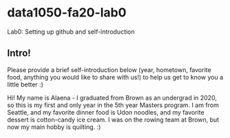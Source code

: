 # data1050-fa20-lab0
Lab0: Setting up github and self-introduction
## Intro!
Please provide a brief self-introduction below (year, hometown, favorite food, anything you would like to share with us!) to help us get to know you a little better :) 


Hi! My name is Alaena - I graduated from Brown as an undergrad in 2020, so this is my first and only year in the 5th year Masters program. I am from Seattle, and my favorite dinner food is Udon noodles, and my favorite dessert is cotton-candy ice cream. I was on the rowing team at Brown, but now my main hobby is quilting. :) 



